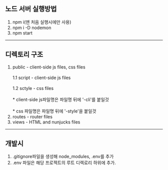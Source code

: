 ## 노드 서버 실행방법
  1. npm i(맨 처음 실행시에만 사용)
  2. npm i -D nodemon
  3. npm start
- - -
## 디렉토리 구조
  1. public - client-side js files,  css files<br>  
    1.1 script - client-side js files<br>  
    1.2 sctyle - css files<br>  
    * client-side js파일명은 파일명 뒤에 '-cli'를 붙일것<br>  
    * css 파일명은 파일명 뒤에 '-style'을 붙일것<br>
  2. routes - router files
  3. views - HTML and nunjucks files
- - - 
## 개발시
  1. .gitignore파일을 생성해 node_modules, .env를 추가
  2. .env 파일은 해당 프로젝트의 루트 디렉로리 하위에 추가.
